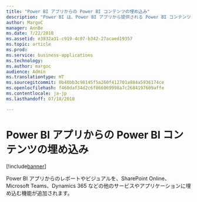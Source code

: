 ```yaml
---
title: "Power BI アプリからの Power BI コンテンツの埋め込み"
description: "Power BI は、Power BI アプリから提供される Power BI コンテンツを利用するための主要なサービスです 。"
author: MargoC
manager: AnnBe
ms.date: 7/22/2018
ms.assetid: e3832a31-c919-4c07-b342-27acaed19357
ms.topic: article
ms.prod: 
ms.service: business-applications
ms.technology: 
ms.author: margoc
audience: Admin
ms.translationtype: HT
ms.sourcegitcommit: 0b40bb3c98145f5a260f412701a884a5936174ce
ms.openlocfilehash: f460daf34d2c6f866069998a7c2684197609affe
ms.contentlocale: ja-jp
ms.lasthandoff: 07/18/2018

---
```

# <a name="embedding-power-bi-content-from-power-bi-apps"></a>Power BI アプリからの Power BI コンテンツの埋め込み

[!include[banner](../../../includes/banner.md)]

Power BI アプリからのレポートやビジュアルを、SharePoint Online、Microsoft Teams、Dynamics 365 などの他のサービスやアプリケーションに埋め込む機能が追加されます。 

